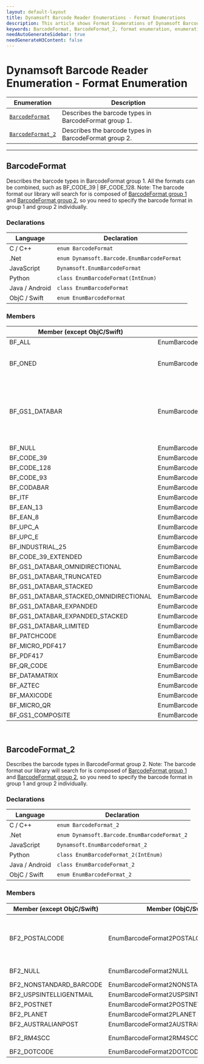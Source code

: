 ```yaml
---
layout: default-layout
title: Dynamsoft Barcode Reader Enumerations - Format Enumerations
description: This article shows Format Enumerations of Dynamsoft Barcode Reader.
keywords: BarcodeFormat, BarcodeFormat_2, format enumeration, enumeration
needAutoGenerateSidebar: true
needGenerateH3Content: false
---
```



# Dynamsoft Barcode Reader Enumeration - Format Enumeration

  | Enumeration | Description |
  |-------------|-------------|
  | [`BarcodeFormat`](#barcodeformat) | Describes the barcode types in BarcodeFormat group 1. |
  | [`BarcodeFormat_2`](#barcodeformat_2) | Describes the barcode types in BarcodeFormat group 2. |
  
---



## BarcodeFormat
Describes the barcode types in BarcodeFormat group 1. All the formats can be combined, such as BF_CODE_39 | BF_CODE_128. Note: The barcode format our library will search for is composed of [BarcodeFormat group 1](#barcodeformat) and [BarcodeFormat group 2](#barcodeformat_2), so you need to specify the barcode format in group 1 and group 2 individually.

### Declarations
   
| Language | Declaration |
| -------- | ----------- |
| C / C++ | `enum BarcodeFormat` |
| .Net | `enum Dynamsoft.Barcode.EnumBarcodeFormat ` |
| JavaScript | `Dynamsoft.EnumBarcodeFormat` |
| Python | `class EnumBarcodeFormat(IntEnum)` |
| Java / Android | `class EnumBarcodeFormat` |
| ObjC / Swift | `enum EnumBarcodeFormat` |


### Members
   
| Member (except ObjC/Swift) | Member (ObjC/Swift) | Value | Description |
| -------------------------- | ------------------- | ----- | ----------- |
| BF_ALL | EnumBarcodeFormatALL | -32505857 | All supported formats in [BarcodeFormat group 1](#barcodeformat). |
| BF_ONED | EnumBarcodeFormatONED  | 0x000007FF | Combined value of BF_CODABAR, BF_CODE_128, BF_CODE_39, BF_CODE_39_Extended, BF_CODE_93, BF_EAN_13, BF_EAN_8, INDUSTRIAL_25, BF_ITF, BF_UPC_A, BF_UPC_E. |
| BF_GS1_DATABAR | EnumBarcodeFormatGS1DATABAR | 0x0003F800 | Combined value of BF_GS1_DATABAR_OMNIDIRECTIONAL, BF_GS1_DATABAR_TRUNCATED, BF_GS1_DATABAR_STACKED, BF_GS1_DATABAR_STACKED_OMNIDIRECTIONAL, BF_GS1_DATABAR_EXPANDED, BF_GS1_DATABAR_EXPANDED_STACKED, BF_GS1_DATABAR_LIMITED. | 
| BF_NULL | EnumBarcodeFormatNULL | 0x00 | No barcode format in [BarcodeFormat group 1](#barcodeformat). |
| BF_CODE_39 | EnumBarcodeFormatCODE39 | 0x01 | Code 39 |
| BF_CODE_128 | EnumBarcodeFormatCODE128 | 0x02 | Code 128 |
| BF_CODE_93 | EnumBarcodeFormatCODE93 | 0x04 | Code 93 |
| BF_CODABAR | EnumBarcodeFormatCODABAR | 0x08 | Codabar |
| BF_ITF  | EnumBarcodeFormatITF | 0x10 | ITF |
| BF_EAN_13 | EnumBarcodeFormatEAN13 | 0x20 | EAN-13 |
| BF_EAN_8 | EnumBarcodeFormatEAN8 | 0x40 | EAN-8 |
| BF_UPC_A | EnumBarcodeFormatUPCA | 0x80 | UPC-A |
| BF_UPC_E | EnumBarcodeFormatUPCE | 0x100 | UPC-E |
| BF_INDUSTRIAL_25 | EnumBarcodeFormatINDUSTRIAL | 0x200 | Industrial 2 of 5 |
| BF_CODE_39_EXTENDED | EnumBarcodeFormatCODE39EXTENDED | 0x400 | Code 39 Extended |
| BF_GS1_DATABAR_OMNIDIRECTIONAL | EnumBarcodeFormatGS1DATABAROMNIDIRECTIONAL | 0x800 | GS1 Databar Omnidirectional |
| BF_GS1_DATABAR_TRUNCATED | EnumBarcodeFormatGS1DATABARTRUNCATED | 0x1000 | GS1 Databar Truncated |
| BF_GS1_DATABAR_STACKED | EnumBarcodeFormatGS1DATABARSTACKED | 0x2000 | GS1 Databar Stacked |
| BF_GS1_DATABAR_STACKED_OMNIDIRECTIONAL | EnumBarcodeFormatGS1DATABARSTACKEDOMNIDIRECTIONAL | 0x4000 | GS1 Databar Stacked Omnidirectional |
| BF_GS1_DATABAR_EXPANDED | EnumBarcodeFormatGS1DATABAREXPANDED | 0x8000 | GS1 Databar Expanded |
| BF_GS1_DATABAR_EXPANDED_STACKED | EnumBarcodeFormatGS1DATABAREXPANDEDSTACKED | 0x10000 | GS1 Databar Expaned Stacked |
| BF_GS1_DATABAR_LIMITED | EnumBarcodeFormatGS1DATABARLIMITED | 0x20000 | GS1 Databar Limited |
| BF_PATCHCODE | EnumBarcodeFormatPATCHCODE | 0x00040000 | Patch code |
| BF_MICRO_PDF417 | EnumBarcodeFormatMICROPDF417 | 0x00080000 | Micro PDF417 |
| BF_PDF417 | EnumBarcodeFormatPDF417 | 0x02000000 | PDF417 |
| BF_QR_CODE | EnumBarcodeFormatQRCODE | 0x04000000 | QRCode |
| BF_DATAMATRIX | EnumBarcodeFormatDATAMATRIX | 0x08000000 | DataMatrix |
| BF_AZTEC | EnumBarcodeFormatAZTEC | 0x10000000 | AZTEC |
| BF_MAXICODE | EnumBarcodeFormatMAXICODE | 0x20000000 | MAXICODE |
| BF_MICRO_QR | EnumBarcodeFormatMICROQR | 0x40000000 | Micro QR Code |
| BF_GS1_COMPOSITE | EnumBarcodeFormatGS1COMPOSITE | -2147483648 | GS1 Composite Code |



&nbsp;



## BarcodeFormat_2
Describes the barcode types in BarcodeFormat group 2. Note: The barcode format our library will search for is composed of [BarcodeFormat group 1](#barcodeformat) and [BarcodeFormat group 2](#barcodeformat_2), so you need to specify the barcode format in group 1 and group 2 individually.


### Declarations
   
| Language | Declaration |
| -------- | ----------- |
| C / C++ | `enum BarcodeFormat_2` |
| .Net | `enum Dynamsoft.Barcode.EnumBarcodeFormat_2` |
| JavaScript | `Dynamsoft.EnumBarcodeFormat_2` |
| Python | `class EnumBarcodeFormat_2(IntEnum)` |
| Java / Android | `class EnumBarcodeFormat_2` |
| ObjC / Swift | `enum EnumBarcodeFormat_2` |


### Members
   
| Member (except ObjC/Swift) | Member (ObjC/Swift) | Value | Description |
| -------------------------- | ------------------- | ----- | ----------- |
| BF2_POSTALCODE | EnumBarcodeFormat2POSTALCODE | 0x01F00000 | Combined value of BF2_USPSINTELLIGENTMAIL, BF2_POSTNET, BF2_PLANET, BF2_AUSTRALIANPOST, BF2_RM4SCC. |
| BF2_NULL | EnumBarcodeFormat2NULL | 0x00 | No barcode format in [BarcodeFormat group 2](#barcodeformat_2). |
| BF2_NONSTANDARD_BARCODE | EnumBarcodeFormat2NONSTANDARDBARCODE | 0x01 | Nonstandard barcode |
| BF2_USPSINTELLIGENTMAIL | EnumBarcodeFormat2USPSINTELLIGENTMAIL | 0x00100000 | USPS Intelligent Mail |
| BF2_POSTNET | EnumBarcodeFormat2POSTNET | 0x00200000 | Postnet |
| BF2_PLANET | EnumBarcodeFormat2PLANET | 0x00400000 | Planet |
| BF2_AUSTRALIANPOST | EnumBarcodeFormat2AUSTRALIANPOST | 0x00800000 | Australian Post |
| BF2_RM4SCC | EnumBarcodeFormat2RM4SCC | 0x01000000 | Royal Mail 4-State Customer Barcode |
| BF2_DOTCODE | EnumBarcodeFormat2DOTCODE | 0x02 | DotCode |

